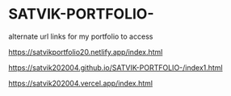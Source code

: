 # SATVIK-PORTFOLIO-
alternate url links for my portfolio to access



https://satvikportfolio20.netlify.app/index.html




https://satvik202004.github.io/SATVIK-PORTFOLIO-/index1.html




https://satvik202004.vercel.app/index.html
